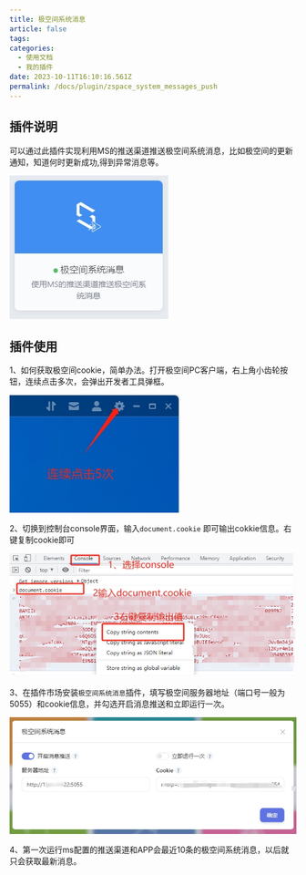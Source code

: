 ```yaml
---
title: 极空间系统消息
article: false
tags:
categories: 
  - 使用文档
  - 我的插件
date: 2023-10-11T16:10:16.561Z
permalink: /docs/plugin/zspace_system_messages_push
---
```


## 插件说明
可以通过此插件实现利用MS的推送渠道推送极空间系统消息，比如极空间的更新通知，知道何时更新成功,得到异常消息等。

![1001.png](./images/1001.png)

## 插件使用
1、如何获取极空间cookie，简单办法。打开极空间PC客户端，右上角小齿轮按钮，连续点击多次，会弹出开发者工具弹框。

![1002.png](./images/1002.png)

2、切换到控制台console界面，输入`document.cookie` 即可输出cokkie信息。右键复制cookie即可

![1003.png](./images/1003.png)

3、在插件市场安装`极空间系统消息`插件，填写极空间服务器地址（端口号一般为5055）和cookie信息，并勾选开启消息推送和立即运行一次。

![1004.png](./images/1004.png)

4、第一次运行ms配置的推送渠道和APP会最近10条的极空间系统消息，以后就只会获取最新消息。

